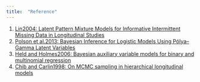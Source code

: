 ```yaml
---
title:  "Reference"
---
```

1. [Lin2004: Latent Pattern Mixture Models for Informative Intermittent Missing Data in Longitudinal Studies](https://www.jstor.org/stable/3695756?seq=1#page_scan_tab_contents)
2. [Polson et al.2013: Bayesian Inference for Logistic Models Using Pólya–Gamma Latent Variables](http://www.tandfonline.com/doi/abs/10.1080/01621459.2013.829001)
3. [Held and Holmes2006: Bayesian auxiliary variable models for binary and multinomial regression](https://projecteuclid.org/euclid.ba/1340371078)
4. [Chib and Carlin1998: On MCMC sampling in hierarchical longitudinal models](https://link.springer.com/article/10.1023/A:1008853808677)

   















